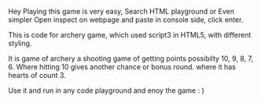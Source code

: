 Hey Playing this game is very easy, Search HTML playground or Even simpler Open inspect on webpage and paste in console side, click enter.

This is code for archery game, which used script3 in HTML5,
with different styling.

It is game of archery a shooting game of getting points possibilty 10, 9, 8, 7, 6. Where hitting 10 gives another chance or bonus round.
where it has hearts of count 3.

Use it and run in any code playground and enoy the game : )
